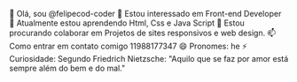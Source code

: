 👋 Olá, sou @felipecod-coder
👀 Estou interessado em Front-end Developer
🌱 Atualmente estou aprendendo Html, Css e Java Script
💞️ Estou procurando colaborar em Projetos de sites responsivos e web design.
📫 Como entrar em contato comigo 11988177347
😄 Pronomes: he
⚡ Curiosidade: Segundo Friedrich Nietzsche: "Aquilo que se faz por amor está sempre além do bem e do mal."


<!---
felipecod-coder/felipecod-coder is a ✨ special ✨ repository because its `README.md` (this file) appears on your GitHub profile.
You can click the Preview link to take a look at your changes.
--->
